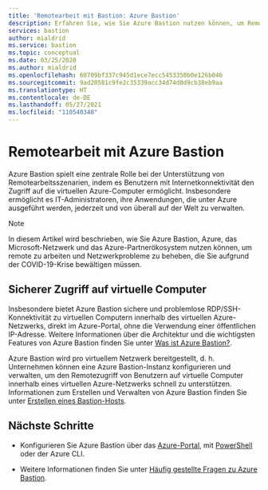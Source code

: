 ```yaml
---
title: 'Remotearbeit mit Bastion: Azure Bastion'
description: Erfahren Sie, wie Sie Azure Bastion nutzen können, um Remotearbeit aufgrund der COVID-19-Pandemie zu ermöglichen.
services: bastion
author: mialdrid
ms.service: bastion
ms.topic: conceptual
ms.date: 03/25/2020
ms.author: mialdrid
ms.openlocfilehash: 60709bf337c945d1ece7ecc5453350b0e126b046
ms.sourcegitcommit: 9ad20581c9fe2c35339acc34d74d0d9cb38eb9aa
ms.translationtype: HT
ms.contentlocale: de-DE
ms.lasthandoff: 05/27/2021
ms.locfileid: "110540348"
---
```

# <a name="working-remotely-using-azure-bastion"></a>Remotearbeit mit Azure Bastion

Azure Bastion spielt eine zentrale Rolle bei der Unterstützung von Remotearbeitsszenarien, indem es Benutzern mit Internetkonnektivität den Zugriff auf die virtuellen Azure-Computer ermöglicht. Insbesondere ermöglicht es IT-Administratoren, ihre Anwendungen, die unter Azure ausgeführt werden, jederzeit und von überall auf der Welt zu verwalten.

>[!NOTE]
>In diesem Artikel wird beschrieben, wie Sie Azure Bastion, Azure, das Microsoft-Netzwerk und das Azure-Partnerökosystem nutzen können, um remote zu arbeiten und Netzwerkprobleme zu beheben, die Sie aufgrund der COVID-19-Krise bewältigen müssen.
>

## <a name="securely-access-virtual-machines"></a>Sicherer Zugriff auf virtuelle Computer

Insbesondere bietet Azure Bastion sichere und problemlose RDP/SSH-Konnektivität zu virtuellen Computern innerhalb des virtuellen Azure-Netzwerks, direkt im Azure-Portal, ohne die Verwendung einer öffentlichen IP-Adresse. Weitere Informationen über die Architektur und die wichtigsten Features von Azure Bastion finden Sie unter [Was ist Azure Bastion?](bastion-overview.md).

Azure Bastion wird pro virtuellem Netzwerk bereitgestellt, d. h. Unternehmen können eine Azure Bastion-Instanz konfigurieren und verwalten, um den Remotezugriff von Benutzern auf virtuelle Computer innerhalb eines virtuellen Azure-Netzwerks schnell zu unterstützen. Informationen zum Erstellen und Verwalten von Azure Bastion finden Sie unter [Erstellen eines Bastion-Hosts](./tutorial-create-host-portal.md).

## <a name="next-steps"></a>Nächste Schritte

* Konfigurieren Sie Azure Bastion über das [Azure-Portal](./tutorial-create-host-portal.md), mit [PowerShell](bastion-create-host-powershell.md) oder der Azure CLI.

* Weitere Informationen finden Sie unter [Häufig gestellte Fragen zu Azure Bastion](bastion-faq.md).